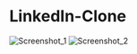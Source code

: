 # LinkedIn-Clone

![Screenshot_1](https://user-images.githubusercontent.com/96000792/171019074-30e1755d-24db-436f-8dee-ee4ad6d32cdf.png)
![Screenshot_2](https://user-images.githubusercontent.com/96000792/171019084-16a9f32c-b6db-4715-a3f5-3a3c90ad25be.png)
